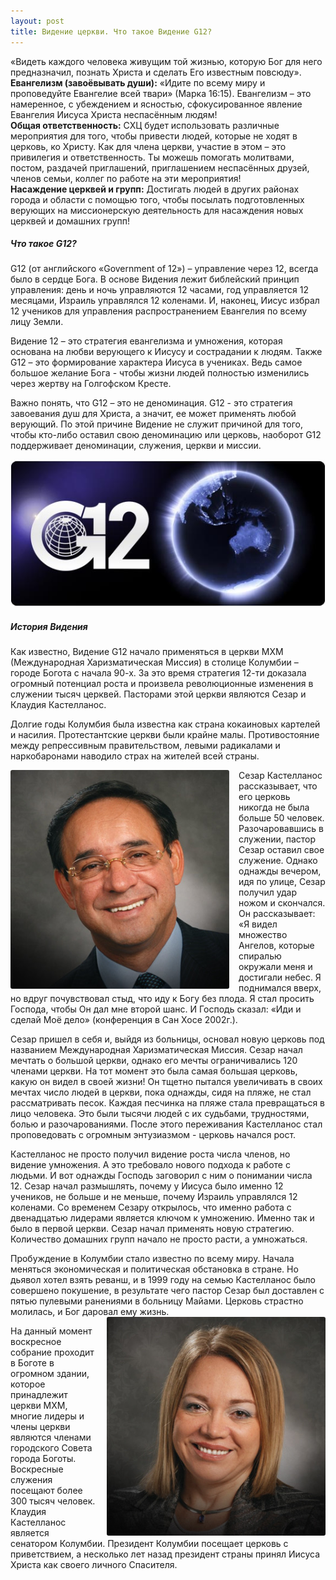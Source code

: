 ```yaml
---
layout: post
title: Видение церкви. Что такое Видение G12?
---
```

«Видеть каждого человека живущим той жизнью, которую Бог для него предназначил, познать Христа и сделать Его известным повсюду».  
**Евангелизм (завоёвывать души):** «Идите по всему миру и проповедуйте Евангелие всей твари» (Марка 16:15). Евангелизм – это намеренное, с убеждением и ясностью, сфокусированное явление Евангелия Иисуса Христа неспасённым людям!  
**Общая ответственность:** СХЦ будет использовать различные мероприятия для того, чтобы привести людей, которые не ходят в церковь, ко Христу. Как для члена церкви, участие в этом – это привилегия и ответственность. Ты можешь помогать молитвами, постом, раздачей приглашений, приглашением неспасённых друзей, членов семьи, коллег по работе на эти мероприятия!  
**Насаждение церквей и групп:** Достигать людей в других районах города и области с помощью того, чтобы посылать подготовленных верующих на миссионерскую деятельность для насаждения новых церквей и домашних групп!

##### Что такое G12?

G12 (от английского «Government of 12») – управление через 12, всегда было в сердце Бога. В основе Видения лежит библейский принцип управления: день и ночь управляются 12 часами, год управляется 12 месяцами, Израиль управлялся 12 коленами. И, наконец, Иисус избрал 12 учеников для управления распространением Евангелия по всему лицу Земли.

Видение 12 – это стратегия евангелизма и умножения, которая основана на любви верующего к Иисусу и сострадании к людям. Также G12 – это формирование характера Иисуса в учениках. Ведь самое большое желание Бога - чтобы жизни людей полностью изменились через жертву на Голгофском Кресте.

Важно понять, что G12 – это не деноминация. G12 - это стратегия завоевания душ для Христа, а значит, ее может применять любой верующий. По этой причине Видение не служит причиной для того, чтобы кто-либо оставил свою деноминацию или церковь, наоборот G12 поддерживает деноминации, служения, церкви и миссии.
<center><img src="../images/g12-vision.jpg" alt="Логотип G12"></center>

##### История Видения

Как известно, Видение G12 начало применяться в церкви МХМ (Международная Харизматическая Миссия) в столице Колумбии – городе Богота с начала 90-х. За это время стратегия 12-ти доказала огромный потенциал роста и произвела революционные изменения в служении тысяч церквей. Пасторами этой церкви являются Сезар и Клаудия Кастелланос.

Долгие годы Колумбия была известна как страна кокаиновых картелей и насилия. Протестантские церкви были крайне малы. Противостояние между репрессивным правительством, левыми радикалами и наркобаронами наводило страх на жителей всей страны.

<img src="../images/Cesar-Castellanos.jpg" alt="Сезар Кастелланос" width="350px" style="float: left; margin-right: 15px; border-radius:3px">
Сезар Кастелланос рассказывает, что его церковь никогда не была больше 50 человек. Разочаровавшись в служении, пастор Сезар оставил свое служение. Однако однажды вечером, идя по улице, Сезар получил удар ножом и скончался. Он рассказывает: «Я видел множество Ангелов, которые спиралью окружали меня и достигали небес. Я поднимался вверх, но вдруг почувствовал стыд, что иду к Богу без плода. Я стал просить Господа, чтобы Он дал мне второй шанс. И Господь сказал: «Иди и сделай Моё дело» (конференция в Сан Хосе 2002г.).

Сезар пришел в себя и, выйдя из больницы, основал новую церковь под названием Международная Харизматическая Миссия. Сезар начал мечтать о большой церкви, однако его мечты ограничивались 120 членами церкви. На тот момент это была самая большая церковь, какую он видел в своей жизни! Он тщетно пытался увеличивать в своих мечтах число людей в церкви, пока однажды, сидя на пляже, не стал рассматривать песок. Каждая песчинка на пляже стала превращаться в лицо человека. Это были тысячи людей с их судьбами, трудностями, болью и разочарованиями. После этого переживания Кастелланос стал проповедовать с огромным энтузиазмом - церковь начался рост.

Кастелланос не просто получил видение роста числа членов, но видение умножения. А это требовало нового подхода к работе с людьми. И вот однажды Господь заговорил с ним о понимании числа 12. Сезар начал размышлять, почему у Иисуса было именно 12 учеников, не больше и не меньше, почему Израиль управлялся 12 коленами. Со временем Сезару открылось, что именно работа с двенадцатью лидерами является ключом к умножению. Именно так и было в первой церкви. Сезар начал применять новую стратегию. Количество домашних групп начало не просто расти, а умножаться.

Пробуждение в Колумбии стало известно по всему миру. Начала меняться экономическая и политическая обстановка в стране. Но дьявол хотел взять реванш, и в 1999 году на семью Кастелланос было совершено покушение, в результате чего пастор Сезар был доставлен с пятью пулевыми ранениями в больницу Майами. Церковь страстно молилась, и Бог даровал ему жизнь.
<img src="../images/Claudia-Castellanos.jpg" alt="Клаудия Кастелланос" width="350px" style="float: right; margin-left: 15px; border-radius:3px">

На данный момент воскресное собрание проходит в Боготе в огромном здании, которое принадлежит церкви МХМ, многие лидеры и члены церкви являются членами городского Совета города Боготы. Воскресные служения посещают более 300 тысяч человек. Клаудия Кастелланос является сенатором Колумбии. Президент Колумбии посещает церковь с приветствием, а несколько лет назад президент страны принял Иисуса Христа как своего личного Спасителя.
